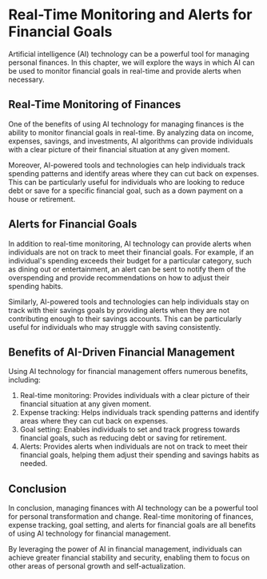 Real-Time Monitoring and Alerts for Financial Goals
=========================================================================================

Artificial intelligence (AI) technology can be a powerful tool for managing personal finances. In this chapter, we will explore the ways in which AI can be used to monitor financial goals in real-time and provide alerts when necessary.

Real-Time Monitoring of Finances
--------------------------------

One of the benefits of using AI technology for managing finances is the ability to monitor financial goals in real-time. By analyzing data on income, expenses, savings, and investments, AI algorithms can provide individuals with a clear picture of their financial situation at any given moment.

Moreover, AI-powered tools and technologies can help individuals track spending patterns and identify areas where they can cut back on expenses. This can be particularly useful for individuals who are looking to reduce debt or save for a specific financial goal, such as a down payment on a house or retirement.

Alerts for Financial Goals
--------------------------

In addition to real-time monitoring, AI technology can provide alerts when individuals are not on track to meet their financial goals. For example, if an individual's spending exceeds their budget for a particular category, such as dining out or entertainment, an alert can be sent to notify them of the overspending and provide recommendations on how to adjust their spending habits.

Similarly, AI-powered tools and technologies can help individuals stay on track with their savings goals by providing alerts when they are not contributing enough to their savings accounts. This can be particularly useful for individuals who may struggle with saving consistently.

Benefits of AI-Driven Financial Management
------------------------------------------

Using AI technology for financial management offers numerous benefits, including:

1. Real-time monitoring: Provides individuals with a clear picture of their financial situation at any given moment.
2. Expense tracking: Helps individuals track spending patterns and identify areas where they can cut back on expenses.
3. Goal setting: Enables individuals to set and track progress towards financial goals, such as reducing debt or saving for retirement.
4. Alerts: Provides alerts when individuals are not on track to meet their financial goals, helping them adjust their spending and savings habits as needed.

Conclusion
----------

In conclusion, managing finances with AI technology can be a powerful tool for personal transformation and change. Real-time monitoring of finances, expense tracking, goal setting, and alerts for financial goals are all benefits of using AI technology for financial management.

By leveraging the power of AI in financial management, individuals can achieve greater financial stability and security, enabling them to focus on other areas of personal growth and self-actualization.
